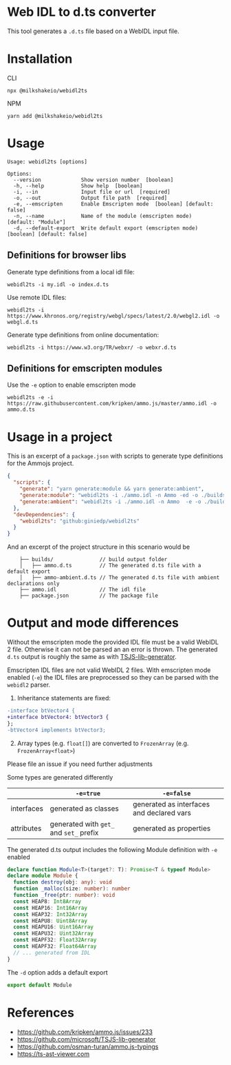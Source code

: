 # Web IDL to d.ts converter

This tool generates a `.d.ts` file based on a WebIDL input file.

# Installation

CLI

```shell
npx @milkshakeio/webidl2ts
```

NPM

```shell
yarn add @milkshakeio/webidl2ts
```

# Usage

```
Usage: webidl2ts [options]

Options:
  --version             Show version number  [boolean]
  -h, --help            Show help  [boolean]
  -i, --in              Input file or url  [required]
  -o, --out             Output file path  [required]
  -e, --emscripten      Enable Emscripten mode  [boolean] [default: false]
  -n, --name            Name of the module (emscripten mode)  [default: "Module"]
  -d, --default-export  Write default export (emscripten mode)  [boolean] [default: false]
```

## Definitions for browser libs

Generate type definitions from a local idl file:

```
webidl2ts -i my.idl -o index.d.ts
```

Use remote IDL files:

```
webidl2ts -i https://www.khronos.org/registry/webgl/specs/latest/2.0/webgl2.idl -o webgl.d.ts
```

Generate type definitions from online documentation:

```
webidl2ts -i https://www.w3.org/TR/webxr/ -o webxr.d.ts
```

## Definitions for emscripten modules

Use the `-e` option to enable emscripten mode

```
webidl2ts -e -i https://raw.githubusercontent.com/kripken/ammo.js/master/ammo.idl -o ammo.d.ts
```

# Usage in a project

This is an excerpt of a `package.json` with scripts to generate type definitions for the Ammojs project.

```json
{
  "scripts": {
    "generate": "yarn generate:module && yarn generate:ambient",
    "generate:module": "webidl2ts -i ./ammo.idl -n Ammo -ed -o ./builds/ammo.d.ts",
    "generate:ambient": "webidl2ts -i ./ammo.idl -n Ammo  -e -o ./builds/ammo-ambient.d.ts"
  },
  "devDependencies": {
    "webidl2ts": "github:giniedp/webidl2ts"
  }
}
```

And an excerpt of the project structure in this scenario would be

```
    ├── builds/               // build output folder
    │   ├── ammo.d.ts         // The generated d.ts file with a default export
    │   ├── ammo-ambient.d.ts // The generated d.ts file with ambient declarations only
    ├── ammo.idl              // The idl file
    ├── package.json          // The package file
```

# Output and mode differences

Without the emscripten mode the provided IDL file must be a valid WebIDL 2 file. Otherwise it can not be parsed an an error is thrown. The generated `d.ts` output is roughly the same as with [TSJS-lib-generator](https://github.com/microsoft/TSJS-lib-generator).

Emscripten IDL files are not valid WebIDL 2 files. With emscripten mode enabled (`-e`) the IDL files are preprocessed so they can be parsed with the `webidl2` parser.

1. Inheritance statements are fixed:

```diff
-interface btVector4 {
+interface btVector4: btVector3 {
};
-btVector4 implements btVector3;
```

2. Array types (e.g. `float[]`) are converted to `FrozenArray` (e.g. `FrozenArray<float>`)

Please file an issue if you need further adjustments

Some types are generated differently

|            | `-e=true`                               | `-e=false`                                |
| ---------- | --------------------------------------- | ----------------------------------------- |
| interfaces | generated as classes                    | generated as interfaces and declared vars |
| attributes | generated with `get_` and `set_` prefix | generated as properties                   |

The generated d.ts output includes the following Module definition with `-e` enabled

```ts
declare function Module<T>(target?: T): Promise<T & typeof Module>
declare module Module {
  function destroy(obj: any): void
  function _malloc(size: number): number
  function _free(ptr: number): void
  const HEAP8: Int8Array
  const HEAP16: Int16Array
  const HEAP32: Int32Array
  const HEAPU8: Uint8Array
  const HEAPU16: Uint16Array
  const HEAPU32: Uint32Array
  const HEAPF32: Float32Array
  const HEAPF32: Float64Array
  // ... generated from IDL
}
```

The `-d` option adds a default export

```ts
export default Module
```

# References

- https://github.com/kripken/ammo.js/issues/233
- https://github.com/microsoft/TSJS-lib-generator
- https://github.com/osman-turan/ammo.js-typings
- https://ts-ast-viewer.com
